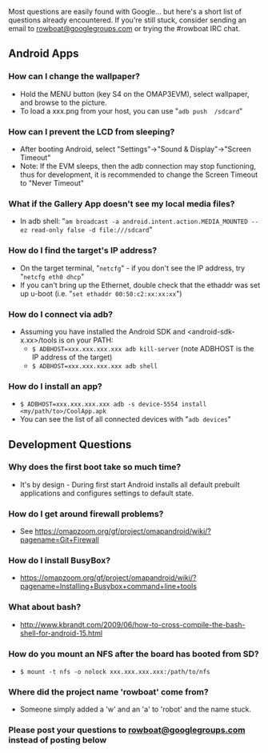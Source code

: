 Most questions are easily found with Google... but here's a short list of questions already encountered. If you're still stuck, consider sending an email to rowboat@googlegroups.com or trying the #rowboat IRC chat.

## Android Apps ##

### How can I change the wallpaper? ###
  * Hold the MENU button (key S4 on the OMAP3EVM), select wallpaper, and browse to the picture.
  * To load a xxx.png from your host, you can use "`adb push `<path to file>` /sdcard`"

### How can I prevent the LCD from sleeping? ###
  * After booting Android, select "Settings"->"Sound & Display"->"Screen Timeout"
  * Note: If the EVM sleeps, then the adb connection may stop functioning, thus for development, it is recommended to change the Screen Timeout to "Never Timeout"

### What if the Gallery App doesn't see my local media files? ###
  * In adb shell: "`am broadcast -a android.intent.action.MEDIA_MOUNTED --ez read-only false -d file:///sdcard`"

### How do I find the target's IP address? ###
  * On the target terminal, "`netcfg`" - if you don't see the IP address, try "`netcfg eth0 dhcp`"
  * If you can't bring up the Ethernet, double check that the ethaddr was set up u-boot (i.e. "`set ethaddr 00:50:c2:xx:xx:xx`")

### How do I connect via adb? ###
  * Assuming you have installed the Android SDK and <android-sdk-x.xx>/tools is on your PATH:
    * `$ ADBHOST=xxx.xxx.xxx.xxx adb kill-server` (note ADBHOST is the IP address of the target)
    * `$ ADBHOST=xxx.xxx.xxx.xxx adb shell`

### How do I install an app? ###
  * `$ ADBHOST=xxx.xxx.xxx.xxx adb -s device-5554 install <my/path/to>/CoolApp.apk`
  * You can see the list of all connected devices with "`adb devices`"

## Development Questions ##
### Why does the first boot take so much time? ###
  * It's by design - During first start Android installs all default prebuilt applications and configures settings to default state.

### How do I get around firewall problems? ###
  * See https://omapzoom.org/gf/project/omapandroid/wiki/?pagename=Git+Firewall

### How do I install BusyBox? ###
  * https://omapzoom.org/gf/project/omapandroid/wiki/?pagename=Installing+Busybox+command+line+tools

### What about bash? ###
  * http://www.kbrandt.com/2009/06/how-to-cross-compile-the-bash-shell-for-android-15.html

### How do you mount an NFS after the board has booted from SD? ###
  * `$ mount -t nfs -o nolock xxx.xxx.xxx.xxx:/path/to/nfs`

### Where did the project name 'rowboat' come from? ###
  * Someone simply added a 'w' and an 'a' to 'robot' and the name stuck.

### Please post your questions to rowboat@googlegroups.com instead of posting below ###